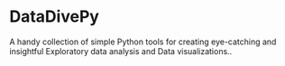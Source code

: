 # DataDivePy
A handy collection of simple Python tools for creating eye-catching and insightful Exploratory data analysis and Data visualizations..
